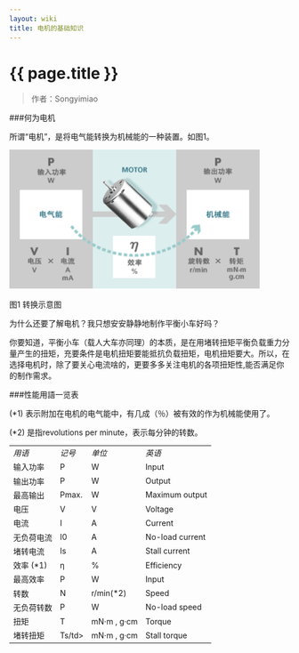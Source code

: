 ```yaml
---
layout: wiki
title: 电机的基础知识
---
```


# {{ page.title }}

> 作者：Songyimiao

###何为电机

所谓“电机”，是将电气能转换为机械能的一种装置。如图1。

![](/img/wiki/motor-1.png)

图1 转换示意图

为什么还要了解电机？我只想安安静静地制作平衡小车好吗？

你要知道，平衡小车（载人大车亦同理）的本质，是在用堵转扭矩平衡负载重力分量产生的扭矩，充要条件是电机扭矩要能抵抗负载扭矩，电机扭矩要大。所以，在选择电机时，除了要关心电流啥的，更要多多关注电机的各项扭矩性,能否满足你的制作需求。

###性能用語一览表

(*1) 表示附加在电机的电气能中，有几成（％）被有效的作为机械能使用了。

(*2) 是指revolutions per minute，表示每分钟的转数。

<table>
<tbody>
<tr><td><em>用语</em></td><td><em>记号</em></td><td><em>单位</em></td><td><em>英语</em></td></tr>
<tr><td>输入功率</td><td>P</td><td>W</td><td>Input</td></tr>
<tr><td>输出功率</td><td>P</td><td>W</td><td>Output</td></tr>
<tr><td>最高输出</td><td>Pmax.</td><td>W</td><td>Maximum output</td></tr>
<tr><td>电压</td><td>V</td><td>V</td><td>Voltage</td></tr>
<tr><td>电流</td><td>I</td><td>A</td><td>Current</td></tr>
<tr><td>无负荷电流</td><td>I0</td><td>A</td><td>No-load current</td></tr>
<tr><td>堵转电流</td><td>Is</td><td>A</td><td>Stall current</td></tr>
<tr><td>效率 (*1)</td><td>η</td><td>%</td><td>Efficiency</td></tr>
<tr><td>最高效率</td><td>P</td><td>W</td><td>Input</td></tr>
<tr><td>转数</td><td>N</td><td>r/min(*2)</td><td>Speed</td></tr>
<tr><td>无负荷转数</td><td>P</td><td>W</td><td>No-load speed</td></tr>
<tr><td>扭矩</td><td>T</td><td>mN·m , g·cm</td><td>Torque</td></tr>
<tr><td>堵转扭矩</td><td>Ts/td><td>mN·m , g·cm</td><td>Stall torque</td></tr>
</tbody>
</table>






